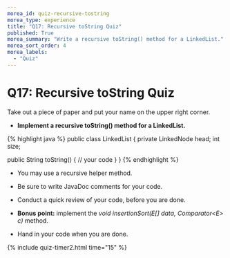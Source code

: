 ```yaml
---
morea_id: quiz-recursive-tostring
morea_type: experience
title: "Q17: Recursive toString Quiz"
published: True
morea_summary: "Write a recursive toString() method for a LinkedList."
morea_sort_order: 4
morea_labels: 
  - "Quiz"
---
```


# Q17: Recursive toString Quiz

Take out a piece of paper and put your name on the upper right corner.

* **Implement a recursive toString() method for a LinkedList.**

{% highlight java %}
public class LinkedList<E> {
  private LinkedNode<E> head;
  int size;

  public String toString() {
   // your code
  }
}
{% endhighlight %}

* You may use a recursive helper method.

* Be sure to write JavaDoc comments for your code.

* Conduct a quick review of your code, before you are done.

* **Bonus point:** implement the *void insertionSort(E[] data, Comparator&lt;E&gt; c)* method.

* Hand in your code when you are done.

{% include quiz-timer2.html time="15" %}